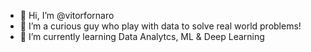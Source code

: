 - 👋 Hi, I’m @vitorfornaro
- 👀 I’m a curious guy who play with data to solve real world problems!
- 🌱 I’m currently learning Data Analytcs, ML & Deep Learning
<!---
vitorfornaro/vitorfornaro is a ✨ special ✨ repository because its `README.md` (this file) appears on your GitHub profile.
You can click the Preview link to take a look at your changes.
--->
